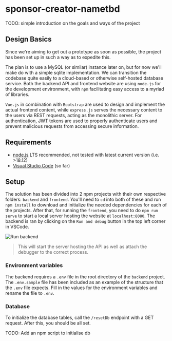 # sponsor-creator-nametbd

TODO: simple introduction on the goals and ways of the project

## Design Basics

Since we're aiming to get out a prototype as soon as possible, the project has been set up in such a way as to expedite this.

The plan is to use a MySQL (or similar) instance later on, but for now we'll make do with a simple sqlite implementation. We can transition the codebase quite easily to a cloud-based or otherwise self-hosted database service. Both the backend API and frontend website are using `node.js` for the development environment, with `npm` facilitating easy access to a myriad of libraries.

`Vue.js` in combination with `Bootstrap` are used to design and implement the actual frontend content, while `express.js` serves the necessary content to the users via REST requests, acting as the monolithic server. For authentication, [JWT](https://jwt.io/introduction) tokens are used to properly authenticate users and prevent malicious requests from accessing secure information.

## Requirements

-   [node.js](https://nodejs.org/en/) LTS recommended, not tested with latest current version (i.e. >18.12)
-   [Visual Studio Code](https://code.visualstudio.com/) (so far)

## Setup

The solution has been divided into 2 npm projects with their own respective folders: `backend` and `frontend`. You'll need to `cd` into both of these and run `npm install` to download and initialize the needed dependencies for each of the projects. After that, for running the `frontend`, you need to do `npm run serve` to start a local server hosting the website at `localhost:8080`.
The backend is ran by clicking on the `Run and debug` button in the top left corner in VSCode.

![Run backend](https://i.imgur.com/m5Cibwd.png)

> This will start the server hosting the API as well as attach the debugger to the correct process.

### Environment variables

The backend requires a `.env` file in the root directory of the `backend` project. The `.env.sample` file has been included as an example of the structure that the `.env` file expects. Fill in the values for the environment variables and rename the file to `.env`.

### Database

To initialize the database tables, call the `/resetDb` endpoint with a GET request. After this, you should be all set.

TODO: Add an npm script to initialise db
